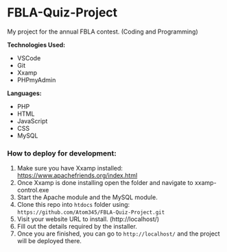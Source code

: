 # FBLA-Quiz-Project
My project for the annual FBLA contest. (Coding and Programming)

**Technologies Used:**
- VSCode
- Git
- Xxamp
- PHPmyAdmin

**Languages:**
- PHP
- HTML
- JavaScript
- CSS
- MySQL

<h3>How to deploy for development:</h3>

1. Make sure you have Xxamp installed: https://www.apachefriends.org/index.html
2. Once Xxamp is done installing open the folder and navigate to xxamp-control.exe
3. Start the Apache module and the MySQL module.
4. Clone this repo into `htdocs` folder using: `https://github.com/Atom345/FBLA-Quiz-Project.git`
5. Visit your website URL to install. (http://localhost/)
6. Fill out the details required by the installer.
7. Once you are finished, you can go to `http://localhost/` and the project will be deployed there.